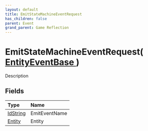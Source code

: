 ```yaml
---
layout: default
title: EmitStateMachineEventRequest
has_children: false
parent: Event
grand_parent: Game Reflection
---
```

# EmitStateMachineEventRequest( [ EntityEventBase ](/riftbreaker-wiki/docs/game-reflection/events/entity_event_base/) )
Description 

## Fields

| Type | Name |
|:----------|:--------------|
| [IdString](/riftbreaker-wiki/docs/game-reflection/components/id_string/) | EmitEventName |
| [Entity](/riftbreaker-wiki/docs/game-reflection/classes/entity/) | Entity |

